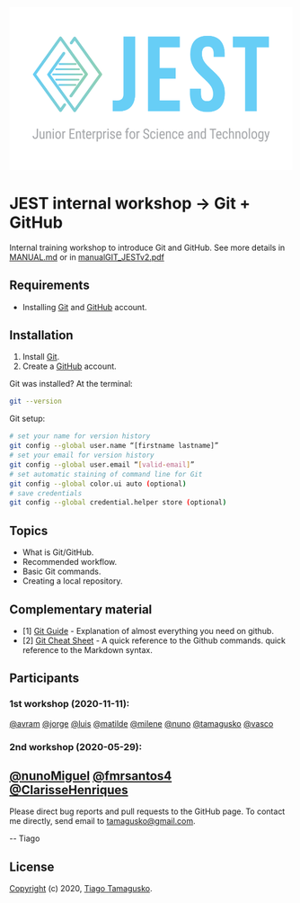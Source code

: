 ![](https://raw.githubusercontent.com/jest-uc/img/main/src/head.png)

# JEST internal workshop &#8594; Git + GitHub

Internal training workshop to introduce Git and GitHub. See more details in [MANUAL.md](MANUAL.md) or in [manualGIT_JESTv2.pdf](manualGIT_JESTv2.pdf)

## Requirements

- Installing [Git](https://github.com/git-guides/install-git) and [GitHub](https://docs.github.com/pt/free-pro-team@latest/github/teaching-and-learning-with-github-education/applying-for-a-student-developer-pack) account.

## Installation

1. Install [Git](https://github.com/git-guides/install-git).
1. Create a [GitHub](https://docs.github.com/en/free-pro-team@latest/github/getting-started-with-github/signing-up-for-github) account.

Git was installed? At the terminal:

```bash
git --version
```

Git setup:

```bash
# set your name for version history
git config --global user.name “[firstname lastname]”
# set your email for version history
git config --global user.email “[valid-email]”
# set automatic staining of command line for Git
git config --global color.ui auto (optional)
# save credentials
git config --global credential.helper store (optional)
```

## Topics

- What is Git/GitHub.
- Recommended workflow.
- Basic Git commands.
- Creating a local repository.

## Complementary material

- [1] [Git Guide](https://github.com/git-guides/) - Explanation of almost everything you need on github.
- [2] [Git Cheat Sheet](https://education.github.com/git-cheat-sheet-education.pdf) - A quick reference to the Github commands.
quick reference to the Markdown syntax.

## Participants

### 1st workshop (2020-11-11):

[@avram](https://github.com/Avramgincu) [@jorge](https://github.com/JorgeFCTeixeira) [@luis](https://github.com/lmonteiro18) [@matilde](https://github.com/matisims) [@milene](https://github.com/MileneJesus)
[@nuno](https://github.com/NunoAGM) [@tamagusko](https://github.com/tamagusko) [@vasco](https://github.com/VascoMSantos)

### 2nd workshop (2020-05-29):

[@nunoMiguel](https://github.com/1nuno) [@fmrsantos4](https://github.com/fmrsantos4) [@ClarisseHenriques](https://github.com/ClarisseHenriques)
----

Please direct bug reports and pull requests to the GitHub page. To contact me directly, send email to tamagusko@gmail.com.

-- Tiago

## License

[Copyright](LICENSE) (c) 2020, [Tiago Tamagusko](https://github.com/tamagusko).
